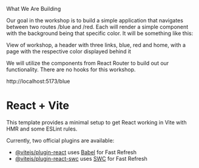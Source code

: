 What We Are Building

Our goal in the workshop is to build a simple application that navigates between two routes /blue and /red. Each will render a simple component with the background being that specific color. It will be something like this:

View of workshop, a header with three links, blue, red and home, with a page with the respective color displayed behind it

We will utilize the components from React Router to build out our functionality. There are no hooks for this workshop.

http://localhost:5173/blue

# React + Vite

This template provides a minimal setup to get React working in Vite with HMR and some ESLint rules.

Currently, two official plugins are available:

- [@vitejs/plugin-react](https://github.com/vitejs/vite-plugin-react/blob/main/packages/plugin-react/README.md) uses [Babel](https://babeljs.io/) for Fast Refresh
- [@vitejs/plugin-react-swc](https://github.com/vitejs/vite-plugin-react-swc) uses [SWC](https://swc.rs/) for Fast Refresh
